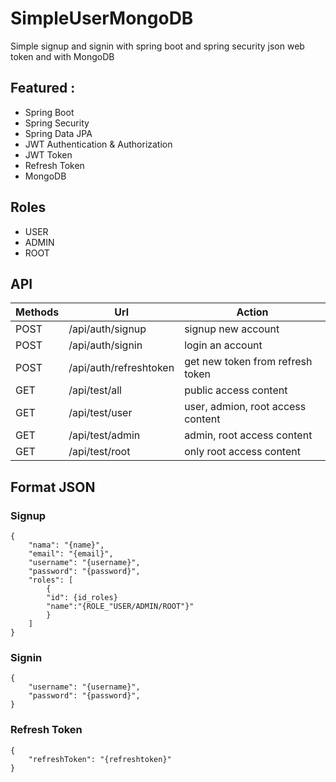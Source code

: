 # SimpleUserMongoDB
Simple signup and signin with spring boot and spring security json web token and with MongoDB

## Featured :
- Spring Boot 
- Spring Security
- Spring Data JPA
- JWT Authentication & Authorization
- JWT Token
- Refresh Token
- MongoDB

## Roles
- USER
- ADMIN 
- ROOT
 
## API
Methods | Url | Action |
--- | --- | --- |
| POST | /api/auth/signup | signup new account |
| POST | /api/auth/signin | login an account |
| POST | /api/auth/refreshtoken | get new token from refresh token |
| GET | /api/test/all | public access content |
| GET | /api/test/user | user, admion, root access content |
| GET | /api/test/admin | admin, root access content |
| GET | /api/test/root | only root access content |

## Format JSON
### Signup
```
{
    "nama": "{name}",
    "email": "{email}",
    "username": "{username}",
    "password": "{password}",
    "roles": [
        {
        "id": {id_roles}
        "name":"{ROLE_"USER/ADMIN/ROOT"}"
        }
    ]
}
```

### Signin
```
{
    "username": "{username}",
    "password": "{password}",
}
```

### Refresh Token
```
{
    "refreshToken": "{refreshtoken}"
}
```
